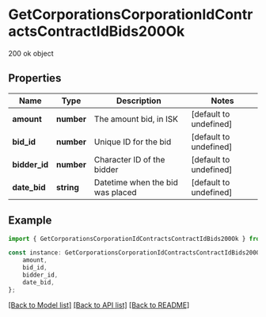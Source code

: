 # GetCorporationsCorporationIdContractsContractIdBids200Ok

200 ok object

## Properties

Name | Type | Description | Notes
------------ | ------------- | ------------- | -------------
**amount** | **number** | The amount bid, in ISK | [default to undefined]
**bid_id** | **number** | Unique ID for the bid | [default to undefined]
**bidder_id** | **number** | Character ID of the bidder | [default to undefined]
**date_bid** | **string** | Datetime when the bid was placed | [default to undefined]

## Example

```typescript
import { GetCorporationsCorporationIdContractsContractIdBids200Ok } from 'eve-esi-client-ts';

const instance: GetCorporationsCorporationIdContractsContractIdBids200Ok = {
    amount,
    bid_id,
    bidder_id,
    date_bid,
};
```

[[Back to Model list]](../README.md#documentation-for-models) [[Back to API list]](../README.md#documentation-for-api-endpoints) [[Back to README]](../README.md)

